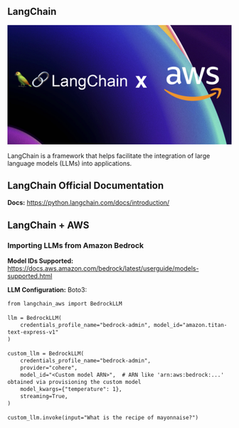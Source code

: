 ## LangChain
![3p-agentic-frameworks](assets/langchain-aws.png)

LangChain is a framework that helps facilitate the integration of large language models (LLMs) into applications. 

## LangChain Official Documentation

**Docs:** https://python.langchain.com/docs/introduction/

## LangChain + AWS

### Importing LLMs from Amazon Bedrock

**Model IDs Supported:** https://docs.aws.amazon.com/bedrock/latest/userguide/models-supported.html

**LLM Configuration:** 
Boto3:
```
from langchain_aws import BedrockLLM

llm = BedrockLLM(
    credentials_profile_name="bedrock-admin", model_id="amazon.titan-text-express-v1"
)

custom_llm = BedrockLLM(
    credentials_profile_name="bedrock-admin",
    provider="cohere",
    model_id="<Custom model ARN>",  # ARN like 'arn:aws:bedrock:...' obtained via provisioning the custom model
    model_kwargs={"temperature": 1},
    streaming=True,
)

custom_llm.invoke(input="What is the recipe of mayonnaise?")

```